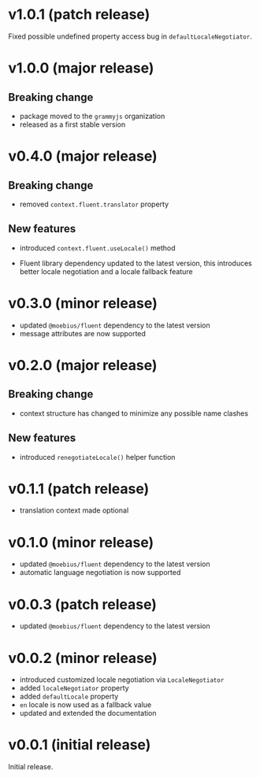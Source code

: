 
# v1.0.1 (patch release)

Fixed possible undefined property access bug in
`defaultLocaleNegotiator`.


# v1.0.0 (major release)

## Breaking change

- package moved to the `grammyjs` organization
- released as a first stable version


# v0.4.0 (major release)

## Breaking change

- removed `context.fluent.translator` property

## New features

- introduced `context.fluent.useLocale()` method

- Fluent library dependency updated to the latest version,
  this introduces better locale negotiation and
  a locale fallback feature


# v0.3.0 (minor release)

- updated `@moebius/fluent` dependency to the latest version
- message attributes are now supported


# v0.2.0 (major release)

## Breaking change

- context structure has changed to minimize
  any possible name clashes

## New features

- introduced `renegotiateLocale()` helper function


# v0.1.1 (patch release)

- translation context made optional


# v0.1.0 (minor release)

- updated `@moebius/fluent` dependency to the latest version
- automatic language negotiation is now supported


# v0.0.3 (patch release)

- updated `@moebius/fluent` dependency to the latest version


# v0.0.2 (minor release)

- introduced customized locale negotiation via `LocaleNegotiator`
- added `localeNegotiator` property
- added `defaultLocale` property
- `en` locale is now used as a fallback value
- updated and extended the documentation


# v0.0.1 (initial release)

Initial release.
